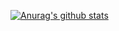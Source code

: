 [![Anurag's github stats](https://github-readme-stats.vercel.app/api?username=vExo307)](https://github.com/anuraghazra/github-readme-stats)
